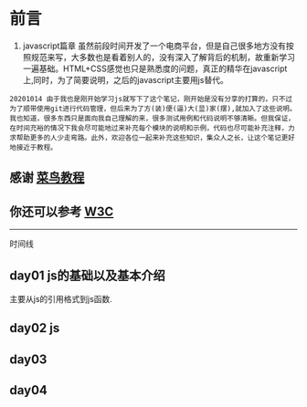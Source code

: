 # 前言

1. javascript篇章
虽然前段时间开发了一个电商平台，但是自己很多地方没有按照规范来写，大多数也是看着别人的，没有深入了解背后的机制，故重新学习一遍基础。HTML+CSS感觉也只是熟悉度的问题，真正的精华在javascript上,同时，为了简要说明，之后的javascript主要用js替代。

`20201014 由于我也是刚开始学习js就写下了这个笔记，刚开始是没有分享的打算的，只不过为了顺带使用git进行代码管理，但后来为了方(装)便(逼)大(显)家(摆),就加入了这些说明。我也知道，很多东西只是面向我自己理解的来，很多测试用例和代码说明不够清晰。但我保证，在时间充裕的情况下我会尽可能地过来补充每个模块的说明和示例，代码也尽可能补充注释，力求帮助更多的人少走弯路。此外，欢迎各位一起来补充这些知识，集众人之长，让这个笔记更好地接近于教程。`

## 感谢 [菜鸟教程](https://www.runoob.com/js/js-tutorial.html)

## 你还可以参考 [W3C]()

---

时间线

## day01 js的基础以及基本介绍

主要从js的引用格式到js函数.

## day02 js

## day03

## day04

## 
